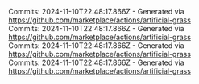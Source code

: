 Commits: 2024-11-10T22:48:17.866Z - Generated via https://github.com/marketplace/actions/artificial-grass
<br>
Commits: 2024-11-10T22:48:17.866Z - Generated via https://github.com/marketplace/actions/artificial-grass
<br>
Commits: 2024-11-10T22:48:17.866Z - Generated via https://github.com/marketplace/actions/artificial-grass
<br>
Commits: 2024-11-10T22:48:17.866Z - Generated via https://github.com/marketplace/actions/artificial-grass
<br>
